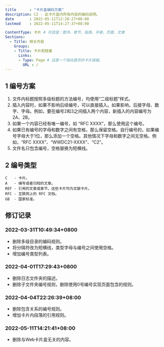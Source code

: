 ```yaml
---
title      : "卡片盒编码方案"
description: C2 - 此卡片盒内所有内容的编码说明。
date       : 2022-05-11T12:28:27+08:00
lastmod    : 2022-05-11T14:27:37+08:00

ContentType: 卡片 # 可选值：图书、章节、指南、手册、页面、文章
Sections:
  - Title: 相关内容
    Groups:
    - Title: 卡片和链接
      Links:
      - Type: Page # 这是一个指向首页的卡片链接。
        URL : /
---
```



## 1 编号方案
1. 文件内标题按照多级标题的方法编号，均使用“二级标题”样式。
1. 插入内容时，如果不影响后续编号，可以直接插入。如果影响，后接字母、数字、字母。例如，要在编号2和3之间插入两个内容，新插入的内容编号为2A、2B。
1. 如果一个内容已经有唯一编号，如 “RFC XXXX”，那么使用这个编号。
1. 如果已有编号的字母和数字之间有空格，那么保留空格。自行编号的，如果编号字母大于1位，那么添加一个空格。其他情况下字母和数字之间无空格。例如，“RFC XXXX”、“WWDC21-XXXX”、“C2”。
1. 文件名只包含编号，空格替换为短横线。

## 2 编号类型
```
C   - 卡片。
A   - 编写或者归档的文章。
REF - 引用的文章或章节。这些卡片均为文献卡片。
RFC - 互联网上的 RFC 文档。
GB  - 国家标准。
```

## 修订记录
### 2022-03-31T10:49:34+0800
* 删除多级目录的编码规则。
* 将分隔符改为短横线，类型字母与编号之间使用空格。
* 增加编号类型列表。
### 2022-04-01T17:29:43+0800
* 删除日志文件夹的描述。
* 删除子文件夹编号规则，删除使用0号编号实现页面包含的规则。
### 2022-04-04T22:26:39+08:00
* 删除包含关系的编号规则。
* 增加卡片内段落的引用规则。
### 2022-05-11T14:21:41+08:00
* 删除与Web卡片盒无关的内容。